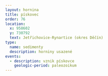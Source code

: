 ```yaml
---
layout: hornina
title: pískovec
order: 76
location:
  x: 958602
  y: 730792
  text: Jetřichovice-Rynartice (okres Děčín)
type:
  name: sedimenty
  description: horniny usazené
events:
  - description: vznik pískovce
    geologic-period: paleozoikum
---
```


